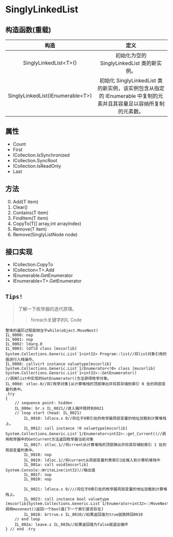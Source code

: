 # SinglyLinkedList<T>
## 构造函数(重载)

|构造|定义|
|:---:|:---:|
|SinglyLinkedList\<T\>()|初始化为空的 SinglyLinkedList<T> 类的新实例。|
|SinglyLinkedList<T>(IEnumerable\<T\>)|	初始化 SinglyLinkedList<T> 类的新实例，该实例包含从指定的 IEnumerable 中复制的元素并且其容量足以容纳所复制的元素数。|
## 属性
* Count
* First
* ICollection.IsSynchronized
* ICollection.SyncRoot
* ICollection.IsReadOnly
* Last
## 方法
0. Add(T item)
1. Clear()
2. Contains(T item)
3. FindItem(T item)
4. CopyTo(T[] array,int arrayIndex)
5. Remove(T item)
6. Remove(SinglyListNode<T> node)
## 接口实现
* ICollection.CopyTo
* ICollection\<T\>.Add
* IEnumerable.GetEnumerator
* IEnumerable\<T\>.GetEnumerator

## **`Tips!`**
>了解一下枚举器的迭代原理。
>>foreach关键字的IL Code
     
    整体的遍历过程就相当于while(object.MoveNext)
    IL_0000: nop
    IL_0001: nop
    IL_0002: ldarg.0
    IL_0003: ldfld class [mscorlib] System.Collections.Generic.List`1<int32> Program::list//将list对象引用的值进行入栈操作。
    IL_0008: callvirt instance valuetype[mscorlib] System.Collections.Generic.List`1/Enumerator<!0> class [mscorlib] System.Collections.Generic.List`1<int32>::GetEnumerator()
    //调用list中实现的GetEnumerator()方法获得枚举对象。
    IL_000d: stloc.0//将[枚举对象]从计算堆栈的顶部弹出并将其存储到索引 0 处的局部变量列表中。
    .try
    {
        // sequence point: hidden
        IL_000e: br.s IL_0021//进入循环跳转到0021
        // loop start (head: IL_0021)
            IL_0010: ldloca.s 0//将位于0索引处的枚举器局部变量的地址加载到计算堆栈上。
            IL_0012: call instance !0 valuetype[mscorlib] System.Collections.Generic.List`1/Enumerator<int32>::get_Current()//调用枚举器中的GetCurrent方法返回枚举器当前对象
            IL_0017: stloc.1//将crrent从计算堆栈的顶部弹出并将其存储到索引 1 处的局部变量列表中。
            IL_0018: nop
            IL_0019: ldloc.1//将current从局部变量列表索引1处推入到计算机堆栈中
            IL_001a: call void[mscorlib] System.Console::WriteLine(int32)//输出值
            IL_001f: nop
            IL_0020: nop

            IL_0021: ldloca.s 0////将位于0索引处的枚举器局部变量的地址加载到计算堆栈上。
            IL_0023: call instance bool valuetype [mscorlib]System.Collections.Generic.List`1/Enumerator<int32>::MoveNext()//调用movenext()返回一个bool值[下一个索引是否存在]
            IL_0028: brtrue.s IL_0010//如果返回值为true就跳转回0010
        // end loop
        IL_002a: leave.s IL_003b//如果返回值为false就退出循环
    } // end .try

